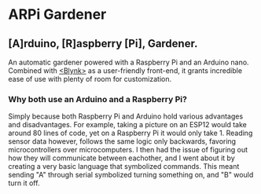 # ARPi Gardener 
## [A]rduino, [R]aspberry [Pi], Gardener. 

An automatic gardener powered with a Raspberry Pi and an Arduino nano. Combined with [&lt;Blynk&gt;](https://blynk.io/) as a user-friendly front-end, it grants incredible ease of use with plenty of room for customization. 

### Why both use an Arduino and a Raspberry Pi? 

Simply because both Raspberry Pi and Arduino hold various advantages and disadvantages. For example, taking a picture on an ESP12 would take around 80 lines of code, yet on a Raspberry Pi it would only take 1. Reading sensor data however, follows the same logic only backwards, favoring microcontrollers over microcomputers. I then had the issue of figuring out how they will communicate between eachother, and I went about it by creating a very basic language that symbolized commands. This meant sending "A" through serial  symbolized turning something on, and "B" would turn it off.  
